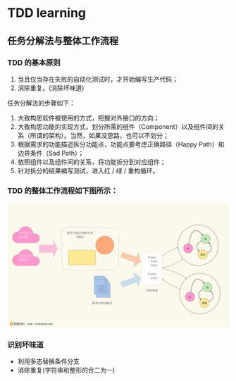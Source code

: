 # TDD learning

## 任务分解法与整体工作流程

### TDD 的基本原则

1. 当且仅当存在失败的自动化测试时，才开始编写生产代码；
2. 消除重复。(消除坏味道)

任务分解法的步骤如下：

1. 大致构思软件被使用的方式，把握对外接口的方向；
2. 大致构思功能的实现方式，划分所需的组件（Component）以及组件间的关系（所谓的架构）。当然，如果没思路，也可以不划分；
3. 根据需求的功能描述拆分功能点，功能点要考虑正确路径（Happy Path）和边界条件（Sad Path）；
4. 依照组件以及组件间的关系，将功能拆分到对应组件；
5. 针对拆分的结果编写测试，进入红 / 绿 / 重构循环。

### TDD 的整体工作流程如下图所示：

![](images/001.png)

### 识别坏味道

* 利用多态替换条件分支
* 消除重复(字符串和整形的合二为一)